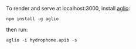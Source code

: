 To render and serve at localhost:3000, install 
[aglio](https://github.com/danielgtaylor/aglio):

```
npm install -g aglio
```


then run:

```
aglio -i hydrophone.apib -s
```
